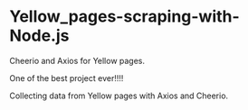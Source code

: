 # Yellow_pages-scraping-with-Node.js
Cheerio and Axios for Yellow pages.

One of the best project ever!!!!

Collecting data from Yellow pages with Axios and Cheerio.
